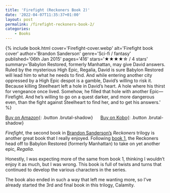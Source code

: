 ```yaml
---
title: 'Firefight (Reckoners Book 2)'
date: '2022-04-07T11:35:37+01:00'
layout: post
permalink: /firefight-reckoners-book-2/
categories:
    - Books
---
```

{% include book.html cover='Firefight-cover.webp' alt='Firefight book cover' author='Brandon Sanderson' genre='Sci-fi / fantasy' published='06th Jan 2015' pages='416' stars='★★★★☆ / 4 stars' summary='Babylon Restored, formerly Manhattan, may give David answers. Ruled by the mysterious High Epic, Regalia, David is sure Babylon Restored will lead him to what he needs to find. And while entering another city oppressed by a High Epic despot is a gamble, David’s willing to risk it. Because killing Steelheart left a hole in David’s heart. A hole where his thirst for vengeance once lived. Somehow, he filled that hole with another Epic—Firefight. And he’s willing to go on a quest darker, and more dangerous even, than the fight against Steelheart to find her, and to get his answers.' %}


[Buy on Amazon](https://amzn.to/3KkoRtq){: .button .brutal-shadow} &nbsp;&nbsp;&nbsp;&nbsp; [Buy on Kobo](https://www.kobo.com/gb/en/ebook/firefight-7){: .button .brutal-shadow}

*Firefight*, the second book in [Brandon Sanderson’s](https://www.brandonsanderson.com) *Reckoners* trilogy is another great book that I really enjoyed. Following [book 1](/steelheart-book-recommendation/), the Reckoners head off to Babylon Restored (formerly Manhattan) to take on yet another epic, *Regalia*.

Honestly, I was expecting more of the same from book 1, thinking I wouldn’t enjoy it as much, but I was wrong. This book is full of twists and turns that continued to develop the various characters in the series.

The book also ended in such a way that left me wanting more, so I’ve already started the 3rd and final book in this trilogy, Calamity.